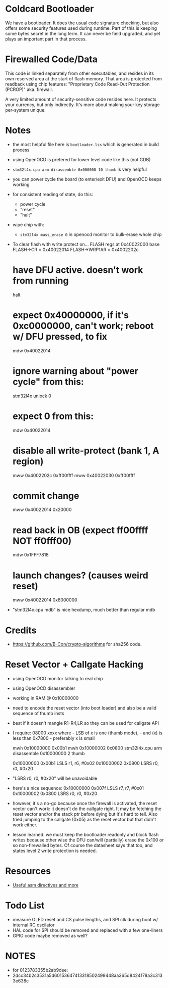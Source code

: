 # Coldcard Bootloader

We have a bootloader. It does the usual code signature checking, but also offers
some security features used during runtime. Part of this is keeping some bytes
secret in the long term. It can never be field upgraded, and yet plays an
important part in that process.

# Firewalled Code/Data

This code is linked separately from other executables, and resides in its own
reserved area at the start of flash memory. That area is protected from readback
using chip features: "Proprietary Code Read-Out Protection (PCROP)" aka. firewall.

A very limited amount of security-sensitive code resides here. It
protects your currency, but only indirectly. It's more about making
your key storage per-system unique.

# Notes

- the most helpful file here is `bootloader.lss` which is generated in build process

- using OpenOCD is prefered for lower level code like this (not GDB)

- `stm32l4x.cpu arm disassemble 0x000008 10 thumb` is very helpful

- you can power cycle the board (to enter/exit DFU) and OpenOCD keeps working

- for consistent reading of state, do this:
    - power cycle
    - "reset"
    - "halt"

- wipe chip with:
    - ``stm32l4x mass_erase 0`` in openocd monitor to bulk-erase whole chip

- To clear flash with write protect on... FLASH regs at 0x40022000 base
    FLASH->CR = 0x40022014
    FLASH->WRP1AR = 0x4002202c

    # have DFU active. doesn't work from running
    halt
    # expect 0x40000000, if it's 0xc0000000, can't work; reboot w/ DFU pressed, to fix
    mdw 0x40022014
    # ignore warning about "power cycle" from this:
    stm32l4x unlock 0
    # expect 0 from this:
    mdw 0x40022014
    # disable all write-protect (bank 1, A region)
    mww 0x4002202c 0xff00ffff
    mww 0x40022030 0xff00ffff
    # commit change
    mww 0x40022014 0x20000
    # read back in OB (expect ff00ffff NOT ff0fff00)
    mdw 0x1FFF7818
    # launch changes? (causes weird reset)
    mww 0x40022014 0x8000000

- "stm32l4x.cpu mdb" is nice hexdump, much better than regular mdb

# Credits

- <https://github.com/B-Con/crypto-algorithms> for sha256 code.

# Reset Vector + Callgate Hacking

- using OpenOCD monitor talking to real chip
- using OpenOCD disassembler
- working in RAM @ 0x10000000
- need to encode the reset vector (into boot loader) and also be a valid sequence of thumb insts
- best if it doesn't mangle R1-R4,LR so they can be used for callgate API
- I require: 08000 xxxx where
        - LSB of x is one (thumb mode),
        - and (x) is less than 0x7800
        - preferably x is small

    mwh 0x10000000 0x00b1
    mwh 0x10000002 0x0800
    stm32l4x.cpu arm disassemble 0x10000000 2 thumb

    0x10000000  0x00b1      LSLS    r1, r6, #0x02
    0x10000002  0x0800      LSRS    r0, r0, #0x20

- "LSRS    r0, r0, #0x20" will be unavoidable

- here's a nice sequence:
    0x10000000  0x007f      LSLS    r7, r7, #0x01
    0x10000002  0x0800      LSRS    r0, r0, #0x20

- however, it's a no-go because once the firewall is activated, the
    reset vector can't work: it doesn't do the callgate right. It may
    be fetching the reset vector and/or the stack ptr before dying but
    it's hard to tell. Also tried jumping to the callgate (0x05) as the
    reset vector but that didn't work either.

- lesson learned: we must keep the bootloader readonly and block flash writes
  because other wise the DFU can/will (partially) erase the 0x100 or so non-firewalled
  bytes. Of course the datasheet says that too, and states level 2 write protection
  is needed.




# Resources

- [Useful asm directives and more](https://community.arm.com/processors/b/blog/posts/useful-assembler-directives-and-macros-for-the-gnu-assembler)

# Todo List

- measure OLED reset and CS pulse lengths, and SPI clk during boot w/ internal RC oscilator
- HAL code for SPI should be removed and replaced with a few one-liners
- GPIO code maybe removed as well?


# NOTES

- for 0123783355b2ab9dee:
- 2dcc34b2c3531a5d60153647413318502499448aa365d8424178a3c3133e638c

